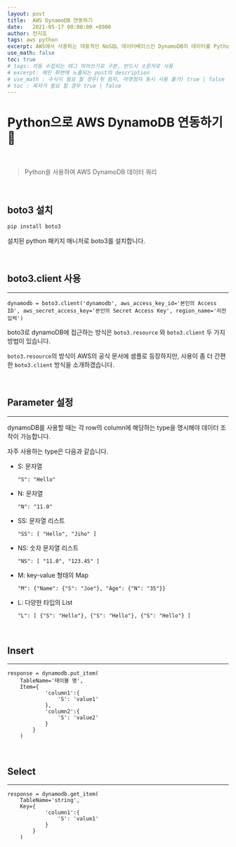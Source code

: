 ```yaml
---
layout: post
title:  AWS DynamoDB 연동하기
date:   2021-05-17 00:00:00 +0900
author: 전지호
tags: aws python
excerpt: AWS에서 사용하는 대표적인 NoSQL 데이터베이스인 DynamoDB의 데이터를 Python을 사용하여 가져오는 것을 알아봅시다.
use_math: false
toc: true
# tags: 자동 수집되는 태그 띄어쓰기로 구분, 반드시 소문자로 사용
# excerpt: 메인 화면에 노출되는 post의 description
# use_math : 수식이 필요 할 경우(윗 첨자, 아랫첨자 동시 사용 불가) true | false
# toc : 목차가 필요 할 경우 true | false
---
```



# Python으로 AWS DynamoDB 연동하기 🤲

<br/>

> Python을 사용하여 AWS DynamoDB 데이터 쿼리

<br/>

## boto3 설치

```python
pip install boto3
```

설치된 python 패키지 매니저로 boto3를 설치합니다.

<br/>

## boto3.client 사용

<hr/>

```
dynamodb = boto3.client('dynamodb', aws_access_key_id='본인의 Access ID', aws_secret_access_key='본인의 Secret Access Key', region_name='리전 입력')
```

boto3로 dynamoDB에 접근하는 방식은 `boto3.resource` 와 `boto3.client` 두 가지 방법이 있습니다.

`boto3.resource`의 방식이 AWS의 공식 문서에 샘플로 등장하지만, 사용이 좀 더 간편한 `boto3.client` 방식을 소개하겠습니다.

<br/>

## Parameter 설정

<hr/>

dynamoDB를 사용할 때는 각 row의 column에 해당하는 type을 명시해야 데이터 조작이 가능합니다.

자주 사용하는 type은 다음과 같습니다.

 - S: 문자열
    ```
    "S": "Hello"
    ```
 - N: 문자열
    ```
    "N": "11.0"
    ```
 - SS: 문자열 리스트
    ```
    "SS": [ "Hello", "Jiho" ]
    ```
 - NS: 숫자 문자열 리스트

    ```
    "NS": [ "11.0", "123.45" ]
    ```
 - M: key-value 형태의 Map
    ```
    "M": {"Name": {"S": "Joe"}, "Age": {"N": "35"}}
    ```
 - L: 다양한 타입의 List
    ```
    "L": [ {"S": "Hello"}, {"S": "Hello"}, {"S": "Hello"} ]
    ```

<br/>

## Insert

<hr/>

```
response = dynamodb.put_item(
    TableName='테이블 명', 
    Item={ 
            'column1':{ 
                'S': 'value1' 
            }, 
            'column2':{
                'S': 'value2' 
            }
        }
    )
```
<br/>

## Select

<hr/>

```
response = dynamodb.get_item(
    TableName='string',
    Key={
            'column1':{ 
                'S': 'value1'
            }
        }
    )
```